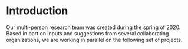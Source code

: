 # Introduction

Our multi-person research team was created during the spring of 2020. Based in part on inputs and suggestions from several collaborating organizations, we are working in parallel on the following set of projects.